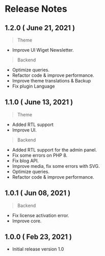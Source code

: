 # Release Notes

## 1.2.0 ( June 21, 2021 )

> Theme 

- Improve UI Wiget Newsletter.

> Backend

- Optimize queries.
- Refactor code & improve performance.
- Improve theme translations & Backup
- Fix plugin Language

## 1.1.0 ( June 13, 2021 )

> Theme 
- Added RTL support
- Improve UI.

> Backend
- Added RTL support for the admin panel.
- Fix some errors on PHP 8.
- Fix blog API.
- Improve media, fix some errors with SVG.
- Optimize queries.
- Refactor code & improve performance.

## 1.0.1 ( Jun 08, 2021 )

> Backend
- Fix license activation error.
- Improve core.

## 1.0.0 ( Feb 23, 2021 )
- Initial release version 1.0